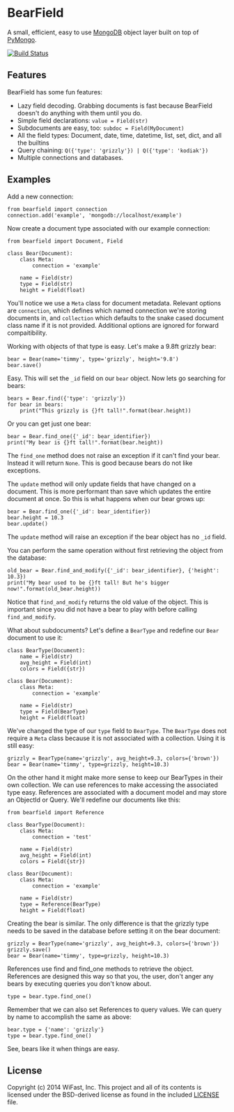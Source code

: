 BearField
=========
A small, efficient, easy to use [MongoDB][1] object layer built on top of [PyMongo][2].

[![Build Status](https://travis-ci.org/zenreach/bearfield.svg?branch=master)](https://travis-ci.org/zenreach/bearfield)

Features
--------
BearField has some fun features:

- Lazy field decoding. Grabbing documents is fast because BearField doesn't do anything with them
  until you do.
- Simple field declarations: `value = Field(str)`
- Subdocuments are easy, too: `subdoc = Field(MyDocument)`
- All the field types: Document, date, time, datetime, list, set, dict, and all the builtins
- Query chaining: `Q({'type': 'grizzly'}) | Q({'type': 'kodiak'})`
- Multiple connections and databases.

Examples
--------
Add a new connection:

    from bearfield import connection
    connection.add('example', 'mongodb://localhost/example')

Now create a document type associated with our example connection:

    from bearfield import Document, Field

    class Bear(Document):
        class Meta:
            connection = 'example'

        name = Field(str)
        type = Field(str)
        height = Field(float)

You'll notice we use a `Meta` class for document metadata. Relevant options are `connection`, which
defines which named connection we're storing documents in, and `collection` which defaults to the
snake cased document class name if it is not provided. Additional options are ignored for forward
compaitibility.

Working with objects of that type is easy. Let's make a 9.8ft grizzly bear:

    bear = Bear(name='timmy', type='grizzly', height='9.8')
    bear.save()

Easy. This will set the `_id` field on our `bear` object. Now lets go searching for bears:

    bears = Bear.find({'type': 'grizzly'})
    for bear in bears:
        print("This grizzly is {}ft tall!".format(bear.height))

Or you can get just one bear:

    bear = Bear.find_one({'_id': bear_identifier})
    print("My bear is {}ft tall!".format(bear.height))

The `find_one` method does not raise an exception if it can't find your bear. Instead it will
return `None`. This is good because bears do not like exceptions.

The `update` method will only update fields that have changed on a document. This is more performant
than save which updates the entire document at once. So this is what happens when our bear grows
up:

    bear = Bear.find_one({'_id': bear_identifier})
    bear.height = 10.3
    bear.update()

The `update` method will raise an exception if the bear object has no `_id` field.

You can perform the same operation without first retrieving the object from the database:

    old_bear = Bear.find_and_modify({'_id': bear_identifier}, {'height': 10.3})
    print("My bear used to be {}ft tall! But he's bigger now!".format(old_bear.height))

Notice that `find_and_modify` returns the old value of the object. This is important since you did
not have a bear to play with before calling `find_and_modify`.

What about subdocuments? Let's define a `BearType` and redefine our `Bear` document to use it:

    class BearType(Document):
        name = Field(str)
        avg_height = Field(int)
        colors = Field({str})

    class Bear(Document):
        class Meta:
            connection = 'example'

        name = Field(str)
        type = Field(BearType)
        height = Field(float)

We've changed the type of our `type` field to `BearType`. The `BearType` does not require a `Meta`
class because it is not associated with a collection. Using it is still easy:

    grizzly = BearType(name='grizzly', avg_height=9.3, colors={'brown'})
    bear = Bear(name='timmy', type=grizzly, height=10.3)

On the other hand it might make more sense to keep our BearTypes in their own collection. We can
use references to make accessing the associated type easy. References are associated with a
document model and may store an ObjectId or Query. We'll redefine our documents like this:

    from bearfield import Reference

    class BearType(Document):
        class Meta:
            connection = 'test'

        name = Field(str)
        avg_height = Field(int)
        colors = Field({str})

    class Bear(Document):
        class Meta:
            connection = 'example'

        name = Field(str)
        type = Reference(BearType)
        height = Field(float)

Creating the bear is similar. The only difference is that the grizzly type needs to be saved in the
database before setting it on the bear document:

    grizzly = BearType(name='grizzly', avg_height=9.3, colors={'brown'})
    grizzly.save()
    bear = Bear(name='timmy', type=grizzly, height=10.3)

References use find and find_one methods to retrieve the object. References are designed this way
so that you, the user, don't anger any bears by executing queries you don't know about.

    type = bear.type.find_one()

Remember that we can also set References to query values. We can query by name to accomplish the
same as above:

    bear.type = {'name': 'grizzly'}
    type = bear.type.find_one()

See, bears like it when things are easy.

License
-------
Copyright (c) 2014 WiFast, Inc. This project and all of its contents is licensed under the
BSD-derived license as found in the included [LICENSE][3] file.

[1]: http://www.mongodb.org/ "MongoDB"
[2]: http://api.mongodb.org/python/current/ "PyMongo"
[3]: https://github.com/zenreach/bearfield/blob/master/LICENSE "LICENSE"
